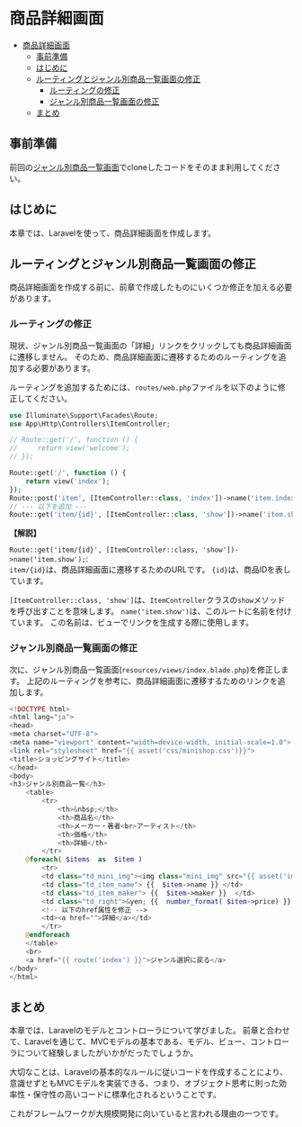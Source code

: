 # 商品詳細画面

- [商品詳細画面](#商品詳細画面)
  - [事前準備](#事前準備)
  - [はじめに](#はじめに)
  - [ルーティングとジャンル別商品一覧画面の修正](#ルーティングとジャンル別商品一覧画面の修正)
    - [ルーティングの修正](#ルーティングの修正)
    - [ジャンル別商品一覧画面の修正](#ジャンル別商品一覧画面の修正)
  - [まとめ](#まとめ)

## 事前準備

前回の[ジャンル別商品一覧画面](../shop_item_index/README.md)でcloneしたコードをそのまま利用してください。

## はじめに

本章では、Laravelを使って、商品詳細画面を作成します。

## ルーティングとジャンル別商品一覧画面の修正

商品詳細画面を作成する前に、前章で作成したものにいくつか修正を加える必要があります。

### ルーティングの修正

現状、ジャンル別商品一覧画面の「詳細」リンクをクリックしても商品詳細画面に遷移しません。
そのため、商品詳細画面に遷移するためのルーティングを追加する必要があります。

ルーティングを追加するためには、`routes/web.php`ファイルを以下のように修正してください。

```php
use Illuminate\Support\Facades\Route;
use App\Http\Controllers\ItemController;

// Route::get('/', function () {
//     return view('welcome');
// });

Route::get('/', function () {
    return view('index');
});
Route::post('item', [ItemController::class, 'index'])->name('item.index');
// --- 以下を追加 ---  
Route::get('item/{id}', [ItemController::class, 'show'])->name('item.show');
```

**【解説】**

`Route::get('item/{id}', [ItemController::class, 'show'])->name('item.show');`: <br>
`item/{id}`は、商品詳細画面に遷移するためのURLです。
`{id}`は、商品IDを表しています。

`[ItemController::class, 'show']`は、`ItemController`クラスの`show`メソッドを呼び出すことを意味します。
`name('item.show')`は、このルートに名前を付けています。
この名前は、ビューでリンクを生成する際に使用します。

### ジャンル別商品一覧画面の修正

次に、ジャンル別商品一覧画面(`resources/views/index.blade.php`)を修正します。
上記のルーティングを参考に、商品詳細画面に遷移するためのリンクを追加します。

```php
<!DOCTYPE html>
<html lang="ja">
<head>
<meta charset="UTF-8">
<meta name="viewport" content="width=device-width, initial-scale=1.0">
<link rel="stylesheet" href="{{ asset('css/minishop.css')}}">
<title>ショッピングサイト</title>
</head>
<body>
<h3>ジャンル別商品一覧</h3>
    <table>
        <tr>
            <th>&nbsp;</th>
            <th>商品名</th>
            <th>メーカー・著者<br>アーティスト</th>
            <th>価格</th>
            <th>詳細</th>
        </tr>
    @foreach( $items  as  $item )
        <tr>
        <td class="td_mini_img"><img class="mini_img" src="{{ asset('images/'.$item->image )}}"></td>
        <td class="td_item_name"> {{  $item->name }} </td>
        <td class="td_item_maker"> {{  $item->maker }}  </td>
        <td class="td_right">&yen; {{  number_format( $item->price) }} </td>
        <!-- 以下のhref属性を修正 -->
        <td><a href="">詳細</a></td>
        </tr>
    @endforeach
    </table>
    <br>
    <a href="{{ route('index') }}">ジャンル選択に戻る</a>
</body>
</html>
```


## まとめ

本章では、Laravelのモデルとコントローラについて学びました。
前章と合わせて、Laravelを通じて、MVCモデルの基本である、モデル、ビュー、コントローラについて経験しましたがいかがだったでしょうか。

大切なことは、Laravelの基本的なルールに従いコードを作成することにより、意識せずともMVCモデルを実装できる、つまり、オブジェクト思考に則った効率性・保守性の高いコードに標準化されるということです。

これがフレームワークが大規模開発に向いていると言われる理由の一つです。
